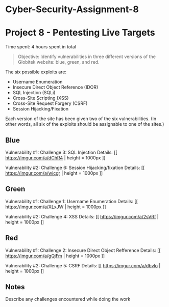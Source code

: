 # Cyber-Security-Assignment-8
# Project 8 - Pentesting Live Targets

Time spent: 4 hours spent in total

> Objective: Identify vulnerabilities in three different versions of the Globitek website: blue, green, and red.

The six possible exploits are:
* Username Enumeration
* Insecure Direct Object Reference (IDOR)
* SQL Injection (SQLi)
* Cross-Site Scripting (XSS)
* Cross-Site Request Forgery (CSRF)
* Session Hijacking/Fixation

Each version of the site has been given two of the six vulnerabilities. (In other words, all six of the exploits should be assignable to one of the sites.)

## Blue

Vulnerability #1: Challenge 3: SQL Injection
Details: 
[[ https://imgur.com/a/dChR4 | height = 1000px ]]

Vulnerability #2: Challenge 6: Session Hijacking/fixation
Details: 
[[ https://imgur.com/a/wicgr | height = 1000px ]]

## Green

Vulnerability #1: Challenge 1: Username Enumeration
Details: 
[[ https://imgur.com/a/XLxJW | height = 1000px ]]

Vulnerability #2: Challenge 4: XSS
Details: 
[[ https://imgur.com/a/2sVRf | height = 1000px ]]


## Red

Vulnerability #1: Challenge 2: Insecure Direct Object Refference
Details: 
[[ https://imgur.com/a/gQjFm | height = 1000px ]]

Vulnerability #2: Challenge 5: CSRF
Details: 
[[ https://imgur.com/a/dbvlo | height = 1000px ]]


## Notes

Describe any challenges encountered while doing the work
